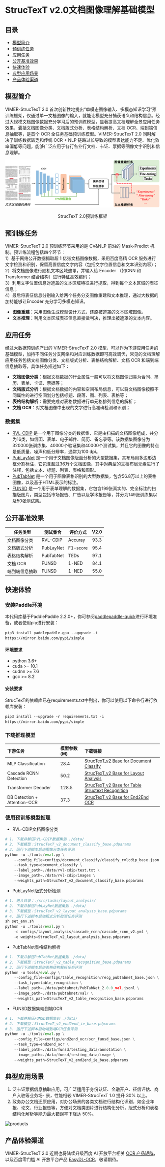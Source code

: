 # StrucTexT v2.0文档图像理解基础模型
## 目录
* [模型简介](#模型简介)
* [预训练任务](#预训练任务)
* [应用任务](#应用任务)
* [公开基准效果](#公开基准效果)
* [快速体验](#快速体验)
* [典型应用场景](#典型应用场景)
* [产品体验渠道](#产品体验渠道)

## 模型简介
VIMER-StrucTexT 2.0 首次创新性地提出“单模态图像输入、多模态知识学习”预训练框架，仅通过单一文档图像的输入，就能让模型充分捕获语义和结构信息。经过大规模文档图像数据充分学习后的预训练模型，显著提高文档理解全景应用任务效果，囊括文档图像分类、文档版式分析、表格结构解析、文档 OCR、端到端信息抽取等，是首个 OCR 全任务基础预训练模型。VIMER-StrucTexT 2.0 同时解决了训练数据匮乏和传统 OCR + NLP 链路过长导致的模型表达能力不足、优化效率偏低等问题，能够广泛应用于各行各业行文档、卡证、票据等图像文字识别和信息理解。

![architecture](doc/architecture.png)
<p align="center"> StrucTexT 2.0预训练框架 </p>

## 预训练任务
VIMER-StrucTexT 2.0 预训练环节采用的是 CV&NLP 前沿的 Mask-Predict 机制。预训练流程包括四个环节：  
1）基于网络公开数据抓取超 1 亿张文档图像数据，采用百度高精 OCR 服务进行文字检测和识别，保留高置信度文字内容（包括文字位置信息和文本识别内容）；  
2）将文档图像进行随机文本区域遮罩，并输入给 Encoder （如CNN 和 Transformer 结合结构）进行特征高效编码；  
3）利用文字位置信息对遮盖的文本区域特征进行提取，得到每个文本区域的表征信息；   
4）最后将表征信息分别输入给两个任务分支图像重建和文本推理，通过大数据的加持能够让Encoder 充分学习多模态知识。

* **图像重建**：采用图像生成模型设计方式，还原被遮罩的文本区域图像。
* **文本推理**：利用文本区域表征信息直接做判决，推理出被遮罩的文本内容。

## 应用任务
经过大数据预训练产出的 VIMER-StrucTexT 2.0 模型，可以作为下游应用任务的基础模型，加持不同任务分支网络和对应训练数据即可高效调优，常见的文档理解应用任务包括文档图像分类、文档版式分析、表格结构解析、文档 OCR 和端到端信息抽取等，具体任务描述如下：

* **文档图像分类**：根据文档数据的行业属性一般可以将文档图像归类为合同、简历、表单、卡证、票据等；
* **文档版式分析**：根据文档数据的内容和空间布局信息，可以将文档图像按照不同属性的进行空间划分包括标题、段落、图、列表、表格等；
* **表格结构解析**：需要完成对表格数据进行单元格排列信息的解析；
* **文档 OCR**：对文档图像中出现的文字进行高准确检测和识别；
<!--* **端到端信息抽取**：完整的文档理解服务需要完成用户定义的关键字段文字信息提取，既要完成字段的准确分类，也要完成对应文字内容的识别。-->

### 数据集
* [RVL-CDIP](https://docs.google.com/u/0/uc?export=download&confirm=9NG1&id=0Bz1dfcnrpXM-MUt4cHNzUEFXcmc) 是一个用于图像分类的数据集，它是由扫描的文档图像组成，共分为16类，如信函、表单、电子邮件、简历、备忘录等。该数据集图像分为320000张训练集、40000个验证集和40000个测试集，并且它的图像的特点是低质量、噪声和低分辨率，通常为100 dpi。
* [PubLayNet](https://github.com/ibm-aur-nlp/PubLayNet) 是一个用于文档图像版面分析的大型数据集，其布局用多边形边框分割标注，它包含超过36万个文档图像，其中对典型的文档布局元素进行了注释，包括文本、标题、列表、表格和图形。
*  [PubTabNet](https://github.com/ibm-aur-nlp/PubTabNet) 是一个用于图像表格识别的大型数据集，包含56.8万以上的表格图像，以及基于HTML表示的标注。
* [FUNSD](https://guillaumejaume.github.io/FUNSD) 是一个用于表单理解的数据集，它包含199张真实的、完全标注的扫描版图片，类型包括市场报告、广告以及学术报告等，并分为149张训练集以及50张测试集。

## 公开基准效果

| 任务类型 |  测试集合 | 评价方式 | V2.0 |
|  ----  | ---- | ----  | :----: |
| 文档图像分类   | RVL-CDIP |  Accuray | 93.3 |
| 文档版式分析   | PubLayNet  |   F1-score  |  95.4 |
| 表格结构解析   | PubTabNet  | TEDs | 97.1 |
| 文档 OCR     | FUNSD  | 1-NED | 84.1 |
| 端到端信息抽取 | FUNSD | 1-NED |  55.0 |

## 快速体验
### 安装Paddle环境
本代码库基于PaddlePaddle 2.2.0+，你可参阅[paddlepaddle-quick](https://www.paddlepaddle.org.cn/install/quick)进行环境准备，或者使用pip进行安装：

`pip3 install paddlepaddle-gpu --upgrade -i https://mirror.baidu.com/pypi/simple`

#### 环境要求 
* python 3.6+
* cuda >= 10.1
* cudnn >= 7.6
* gcc >= 8.2

#### 安装要求
StrucTexT的依赖库已在requirements.txt中列出，你可以使用以下命令行进行依赖库安装：

`pip3 install --upgrade -r requirements.txt -i https://mirror.baidu.com/pypi/simple`

### 下载推理模型

| 下游任务 | 模型参数(M) | 下载链接 | 
| :---- | :---- | :---- |
| MLP Classification| 28.4 | [StrucTexT\_v2 Base for Document Classify](https://aistudio.baidu.com/aistudio/datasetdetail/147611) |
| Cascade RCNN Detection | 50.2 | [StrucTexT\_v2 Base for Layout Analysis](https://aistudio.baidu.com/aistudio/datasetdetail/147611) |
| Transformer Decoder | 128.5 | [StrucTexT\_v2 Base for Table Structext Recognition](https://aistudio.baidu.com/aistudio/datasetdetail/147611) |
| DB Detection + Attention-OCR | 37.3 | [StrucTexT\_v2 Base for End2End OCR](https://aistudio.baidu.com/aistudio/datasetdetail/147611) |

### 使用预训练模型推理
   * RVL-CDIP文档图像分类

```python
# 1. 下载并解压RVL-CDIP数据集到 ./data/
# 2. 下载模型：StrucTexT_v2_document_classify_base.pdparams
# 3. 运行下述脚本启动图像分类任务评测
python -u ./tools/eval.py \
    --config_file=configs/document_classify/classify_rvlcdip_base.json \
    --task_type=document_classify \
    --label_path=./data/rvl-cdip/test.txt \
    --image_path=./data/rvl-cdip/images \
    --weights_path=StrucTexT_v2_document_classify_base.pdparams
```
   * PubLayNet版式分析检测

```python
# 1. 进入目录：./src/tasks/layout_analysis/
# 2. 下载并解压PubLayNet数据集到 ./data/
# 3. 下载模型：StrucTexT_v2_layout_analysis_base.pdparams
# 4. 运行下述脚本启动版式分析检测任务评测
sh set_env.sh
python -u ./tools/eval.py \
	-c configs/layout_analysis/cascade_rcnn/cascade_rcnn_v2.yml \
	-o weights=StrucTexT_v2_layout_analysis_base.pdparams
```
   * PubTabNet表格结构解析

```python
# 1. 下载并解压PubTabNet数据集到 ./data/
# 2. 下载模型：StrucTexT_v2_table_recognition_base.pdparams
# 3. 运行下述脚本启动表格结构解析任务评测
python -u tools/eval.py \
    --config_file=configs/table_recognition/recg_pubtabnet_base.json \
    --task_type=table_recognition \
    --label_path=./data/pubtabnet/PubTabNet_2.0.0_val.jsonl \
    --image_path=./data/pubtabnet/val/ \
    --weights_path=StrucTexT_v2_table_recognition_base.pdparams
```
   * FUNSD数据集端到端OCR

```python
# 1. 下载并解压FUNSD数据集到 ./data/
# 2. 下载模型：StrucTexT_v2_end2end_ie_base.pdparams
# 3. 运行下述脚本启动端到端OCR任务评测
python -u ./tools/eval.py \
    --config_file=configs/end2end_ocr/ocr_funsd_base.json \
    --task_type=end2end_ocr \
    --label_path=./data/funsd/testing_data/annotation \
    --image_path=./data/funsd/testing_data/image \
    --weights_path=StrucTexT_v2_end2end_ie_base.pdparams
```

## 典型应用场景
1. 泛卡证票据信息抽取应用，可广泛适用于身份认证、金融开户、征信评估、商户入驻等业务场- 景，性能相较 VIMER-StrucTexT 1.0 提升 30% 以上。
2. 政务办公文档还原应用，对办公场景的各类文档进行结构化识别，如企业年报、论文、行业报告等，方便对文档类图片进行结构化分析，版式分析和表格结构化解析等能力最大错误率下降达 50%。

![products](doc/products.png)

## 产品体验渠道
VIMER-StrucTexT 2.0 近期也将陆续升级百度 AI 开放平台相关 [OCR 产品矩阵](https://ai.baidu.com/tech/ocr)，以及百度零门槛 AI 开放平台产品 [EasyDL-OCR](https://ai.baidu.com/easydl/ocr)，敬请期待。
